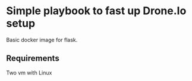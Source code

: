 # Simple playbook to fast up Drone.Io setup
Basic docker image for flask.
## Requirements
Two vm with Linux
